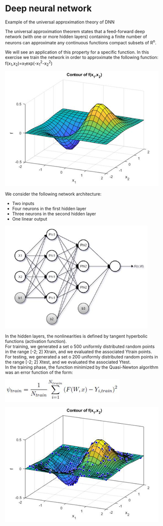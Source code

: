 # Deep neural network
Example of the universal approximation theory of DNN

The universal approximation theorem states that a feed-forward deep network (with one or
more hidden layers) containing a finite number of neurons can approximate any continuous
functions compact subsets of R<sup>n</sup>. 

We will see an application of this property for a specific function. In this exercise we train the
network in order to approximate the following function: f(x<sub>1</sub>,x<sub>2</sub>)=x<sub>1</sub>exp(-x<sub>1</sub><sup>2</sup>-x<sub>2</sub><sup>2</sup>)  

![Function plot](fig1.jpg)  

We consider the following network architecture:
* Two inputs
* Four neurons in the first hidden layer
* Three neurons in the second hidden layer
* One linear output

![Neural network architecture](fig3.JPG)

In the hidden layers, the nonlinearities is defined by tangent hyperbolic functions (activation function).  
For training, we generated a set o 500 uniformly distributed random points in the range
[-2; 2] Xtrain, and we evaluated the associated Ytrain points. For testing, we generated a set
o 200 uniformly distributed random points in the range [-2; 2] Xtest, and we evaluated the
associated Ytest.  
In the training phase, the function minimized by the Quasi-Newton algorithm was an error
function of the form:

![Trained approximation](fig4.JPG)

![Trained approximation](fig2.jpg)  
